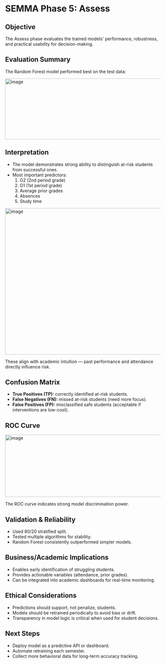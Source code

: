 # SEMMA Phase 5: Assess

## Objective
The Assess phase evaluates the trained models' performance, robustness, and practical usability for decision-making.

## Evaluation Summary
The Random Forest model performed best on the test data:

<img width="512" height="197" alt="image" src="https://github.com/user-attachments/assets/8fc41316-abcf-4250-b8d1-4f0b1fc0ba3c" />


## Interpretation
- The model demonstrates strong ability to distinguish at-risk students from successful ones.
- Most important predictors:
  1. G2 (2nd period grade)
  2. G1 (1st period grade)
  3. Average prior grades
  4. Absences
  5. Study time

<img width="834" height="473" alt="image" src="https://github.com/user-attachments/assets/ec8a08da-4f84-4779-9369-0df28e94dee6" />

These align with academic intuition — past performance and attendance directly influence risk.

## Confusion Matrix
- **True Positives (TP):** correctly identified at-risk students.  
- **False Negatives (FN):** missed at-risk students (need more focus).  
- **False Positives (FP):** misclassified safe students (acceptable if interventions are low-cost).  

## ROC Curve
<img width="574" height="201" alt="image" src="https://github.com/user-attachments/assets/0ae87005-a6db-4d22-89e6-2368417bbe2d" />
 
The ROC curve indicates strong model discrimination power.

## Validation & Reliability
- Used 80/20 stratified split.
- Tested multiple algorithms for stability.
- Random Forest consistently outperformed simpler models.

## Business/Academic Implications
- Enables early identification of struggling students.
- Provides actionable variables (attendance, prior grades).
- Can be integrated into academic dashboards for real-time monitoring.

## Ethical Considerations
- Predictions should support, not penalize, students.
- Models should be retrained periodically to avoid bias or drift.
- Transparency in model logic is critical when used for student decisions.

## Next Steps
- Deploy model as a predictive API or dashboard.
- Automate retraining each semester.
- Collect more behavioral data for long-term accuracy tracking.
